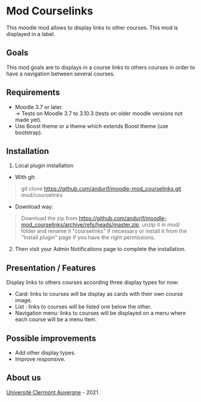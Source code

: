 Mod Courselinks
==================================
This moodle mod allows to display links to other courses. This mod is displayed in a label.

Goals
------------
This mod goals are to displays in a course links to others courses in order to have a navigation between several courses.

Requirements
------------
- Moodle 3.7 or later.<br/>
  -> Tests on Moodle 3.7 to 3.10.3 (tests on older moodle versions not made yet).<br/>
- Use Boost theme or a theme which extends Boost theme (use bootstrap).

Installation
------------
1. Local plugin installation

- With git:
> git clone https://github.com/andurif/moodle-mod_courselinks.git mod/courselinks

- Download way:
> Download the zip from https://github.com/andurif/moodle-mod_courselinks/archive/refs/heads/master.zip, unzip it in mod/ folder and rename it "courselinks" if necessary or install it from the "Install plugin" page if you have the right permissions.

2. Then visit your Admin Notifications page to complete the installation.

Presentation / Features
------------
Display links to others courses according three display types for now:
- Card: links to courses will be display as cards with their own course image.
- List : links to courses will be listed one below the other.
- Navigation menu: links to courses will be displayed on a menu where each course will be a menu item.

Possible improvements
-----
- Add other display types.
- Improve responsive.

About us
------
<a href="https://www.uca.fr">Université Clermont Auvergne</a> - 2021.<br/>
